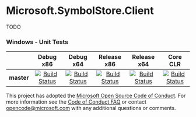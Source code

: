 # Microsoft.SymbolStore.Client

TODO

[//]: # (Begin current test results)

### Windows - Unit Tests
||Debug x86|Debug x64|Release x86|Release x64|Core CLR
|:--:|:--:|:--:|:--:|:--:|:--:|
|**master**|[![Build Status](http://dotnet-ci.cloudapp.net/job/dotnet_symstore/job/master/job/windows_debug_unit32/badge/icon)](http://dotnet-ci.cloudapp.net/job/dotnet_symstore/job/master/job/windows_debug_unit32/)|[![Build Status](http://dotnet-ci.cloudapp.net/job/dotnet_symstore/job/master/job/windows_debug_unit64/badge/icon)](http://dotnet-ci.cloudapp.net/job/dotnet_symstore/job/master/job/windows_debug_unit64/)|[![Build Status](http://dotnet-ci.cloudapp.net/job/dotnet_symstore/job/master/job/windows_release_unit32/badge/icon)](http://dotnet-ci.cloudapp.net/job/dotnet_symstore/job/master/job/windows_release_unit32/)|[![Build Status](http://dotnet-ci.cloudapp.net/job/dotnet_symstore/job/master/job/windows_release_unit64/badge/icon)](http://dotnet-ci.cloudapp.net/job/dotnet_symstore/job/master/job/windows_release_unit64/)|[![Build Status](http://dotnet-ci.cloudapp.net/job/dotnet_symstore/job/master/job/windows_release_core/badge/icon)](http://dotnet-ci.cloudapp.net/job/dotnet_symstore/job/master/job/windows_release_core/)

[//]: # (End current test results)

This project has adopted the [Microsoft Open Source Code of Conduct](https://opensource.microsoft.com/codeofconduct/).  For more information see the [Code of Conduct FAQ](https://opensource.microsoft.com/codeofconduct/faq/) or contact [opencode@microsoft.com](mailto:opencode@microsoft.com) with any additional questions or comments.

